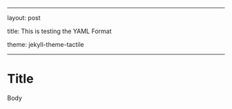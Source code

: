 
---

layout: post

title: This is testing the YAML Format

theme: jekyll-theme-tactile

---

# Title
Body
